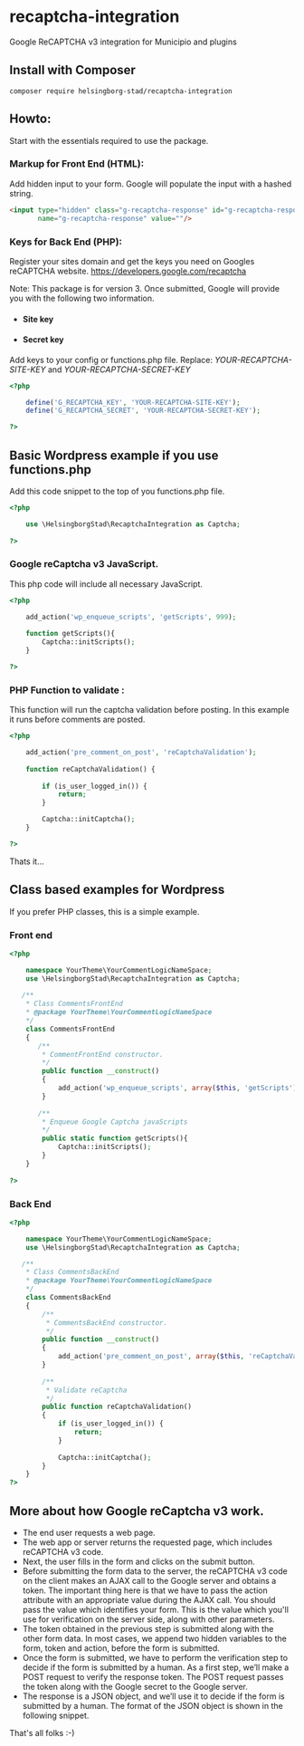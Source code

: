 # recaptcha-integration

Google ReCAPTCHA v3 integration for Municipio and plugins

## Install with Composer

``` composer require helsingborg-stad/recaptcha-integration ```

## Howto:
Start with the essentials required to use the package.

### Markup for Front End (HTML):
Add hidden input to your form. Google will populate the input with a hashed string.

```html
<input type="hidden" class="g-recaptcha-response" id="g-recaptcha-response"
       name="g-recaptcha-response" value=""/>
```
### Keys for Back End (PHP):

Register your sites domain and get the keys you need on Googles reCAPTCHA website.
https://developers.google.com/recaptcha

Note: This package is for version 3.
Once submitted, Google will provide you with the following two information.

- #### Site key
- #### Secret key

Add keys to your config or functions.php file. Replace: 
*YOUR-RECAPTCHA-SITE-KEY* and *YOUR-RECAPTCHA-SECRET-KEY*

```php
<?php

    define('G_RECAPTCHA_KEY', 'YOUR-RECAPTCHA-SITE-KEY');
    define('G_RECAPTCHA_SECRET', 'YOUR-RECAPTCHA-SECRET-KEY');

?>
```

## Basic Wordpress example if you use functions.php
Add this code snippet to the top of you functions.php file.

```php
<?php

    use \HelsingborgStad\RecaptchaIntegration as Captcha;
    
?>    
```

### Google reCaptcha v3 JavaScript.
This php code will include all necessary JavaScript.

```php
<?php

    add_action('wp_enqueue_scripts', 'getScripts', 999);
    
    function getScripts(){
        Captcha::initScripts();
    }

?>    
```

### PHP Function to validate :

This function will run the captcha validation before posting. In this example it runs before comments are posted.

```php
<?php 

    add_action('pre_comment_on_post', 'reCaptchaValidation');
    
    function reCaptchaValidation() {
        
        if (is_user_logged_in()) {
            return;
        }

        Captcha::initCaptcha();
    }

?>    
```

Thats it...

## Class based examples for Wordpress
If you prefer PHP classes, this is a simple example.
### Front end

```php
<?php

    namespace YourTheme\YourCommentLogicNameSpace;
    use \HelsingborgStad\RecaptchaIntegration as Captcha;
    
   /**
    * Class CommentsFrontEnd
    * @package YourTheme\YourCommentLogicNameSpace
    */
    class CommentsFrontEnd
    {
       /**
        * CommentFrontEnd constructor.
        */
        public function __construct()
        {
            add_action('wp_enqueue_scripts', array($this, 'getScripts'), 999);
        } 
        
       /**
        * Enqueue Google Captcha javaScripts
        */
        public static function getScripts(){
            Captcha::initScripts();
        }
    }    
        
?>    
```
### Back End
```php
<?php

    namespace YourTheme\YourCommentLogicNameSpace;
    use \HelsingborgStad\RecaptchaIntegration as Captcha;

   /**
    * Class CommentsBackEnd
    * @package YourTheme\YourCommentLogicNameSpace
    */
    class CommentsBackEnd
    {
        /**
         * CommentsBackEnd constructor.
         */
        public function __construct()
        {
            add_action('pre_comment_on_post', array($this, 'reCaptchaValidation'));
        }
        
        /**
         * Validate reCaptcha
         */
        public function reCaptchaValidation()
        {
            if (is_user_logged_in()) {
                return;
            }
    
            Captcha::initCaptcha();
        }
    }    
?>    
```

## More about how Google reCaptcha v3 work.

- The end user requests a web page.
- The web app or server returns the requested page, which includes reCAPTCHA v3 code.
- Next, the user fills in the form and clicks on the submit button.
- Before submitting the form data to the server, the reCAPTCHA v3 code on the client makes an AJAX call to the Google server and obtains a token. The important thing here is that we have to pass the action attribute with an appropriate value during the AJAX call. You should pass the value which identifies your form. This is the value which you'll use for verification on the server side, along with other parameters.
- The token obtained in the previous step is submitted along with the other form data. In most cases, we append two hidden variables to the form, token and action, before the form is submitted.
- Once the form is submitted, we have to perform the verification step to decide if the form is submitted by a human. As a first step, we’ll make a POST request to verify the response token. The POST request passes the token along with the Google secret to the Google server.
- The response is a JSON object, and we’ll use it to decide if the form is submitted by a human. The format of the JSON object is shown in the following snippet.

That's all folks :-)
